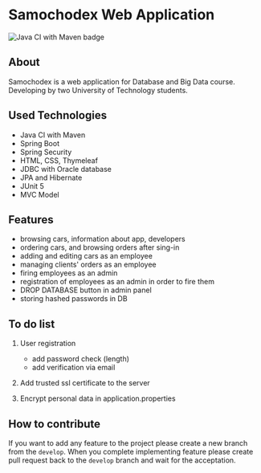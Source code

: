 # Samochodex Web Application

![Java CI with Maven badge](https://github.com/kacpergrzegorzewski/Samochodex/workflows/Java%20CI%20with%20Maven/badge.svg)

## About

Samochodex is a web application for Database and Big Data course.
Developing by two University of Technology students.

## Used Technologies

- Java CI with Maven
- Spring Boot
- Spring Security
- HTML, CSS, Thymeleaf
- JDBC with Oracle database
- JPA and Hibernate
- JUnit 5
- MVC Model

## Features

- browsing cars, information about app, developers
- ordering cars, and browsing orders after sing-in
- adding and editing cars as an employee
- managing clients' orders as an employee
- firing employees as an admin
- registration of employees as an admin in order to fire them
- DROP DATABASE button in admin panel
- storing hashed passwords in DB

## To do list

1. User registration
    - add password check (length)
    - add verification via email 

2. Add trusted ssl certificate to the server

3. Encrypt personal data in application.properties

## How to contribute

If you want to add any feature to the project please create a new branch from the `develop`.
When you complete implementing feature please create pull request back to the `develop` branch
and wait for the acceptation.
